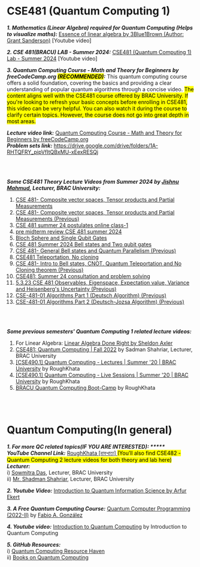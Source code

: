 # CSE481 (Quantum Computing 1)
<b><em>1. Mathematics (Linear Algebra) required for Quantum Computing (Helps to visualize maths):</em></b> [Essence of linear algebra by 3Blue1Brown (Author: Grant Sanderson)](https://www.youtube.com/playlist?list=PLZHQObOWTQDPD3MizzM2xVFitgF8hE_ab) [Youtube video]

<b><em>2. CSE 481(BRACU) LAB - Summer 2024:</b></em> [CSE481 (Quantum Computing 1) Lab - Summer 2024](https://www.youtube.com/playlist?list=PLvj5w6iNZqVjr40Xmk-JxrTc8eb4rFlhz) [Youtube video]

<b><em>3. Quantum Computing Course - Math and Theory for Beginners by freeCodeCamp.org <mark>(RECOMMENDED)</mark>:</b></em>
This quantum computing course offers a solid foundation, covering the basics and providing a clear understanding of popular quantum algorithms through a concise video. <mark> The content aligns well with the CSE481 course offered by BRAC University. If you're looking to refresh your basic concepts before enrolling in CSE481, this video can be very helpful. You can also watch it during the course to clarify certain topics. However, the course does not go into great depth in most areas. </mark>

<b><em>Lecture video link:</b></em> [Quantum Computing Course - Math and Theory for Beginners by freeCodeCamp.org](https://www.youtube.com/watch?v=tsbCSkvHhMo&t=2877s) <br>
<b><em>Problem sets link:</b></em> https://drive.google.com/drive/folders/1A-RHTQFRY_pipVfItQBxMU-xEexRESQj <be>

<br></br>

<b><em>Some CSE481 Theory Lecture Videos from Summer 2024 by [Jishnu Mahmud](https://www.cse.sds.bracu.ac.bd/faculty_profile/87/jishnu_mahmud), Lecturer, BRAC University: </b></em>
1. [CSE 481- Composite vector spaces, Tensor products and Partial Measurements ](https://www.youtube.com/watch?v=ZnCIm-XwzZ8)
2. [CSE 481- Composite vector spaces, Tensor products and Partial Measurements (Previous) ](https://www.youtube.com/watch?v=ZnCIm-XwzZ8)
3. [CSE 481 summer 24 postulates online class-1](https://www.youtube.com/watch?v=aWr0fz1pV1w)
4. [pre midterm review CSE 481 summer 2024](https://www.youtube.com/watch?v=hFSxshI3JEg)
5. [Bloch Sphere and Single Qubit Gates](https://www.youtube.com/watch?v=FZx2TpGTX8M)
6. [CSE 481 Summer 2024 Bell states and Two qubit gates](https://www.youtube.com/watch?v=Y_F3zsJAyjQ)
7. [CSE 481- General Bell states and Quantum Parallelism (Previous)](https://www.youtube.com/watch?v=dHPQ0sfFa9s) 
8. [CSE481 Teleportation, No cloning](https://www.youtube.com/watch?v=UFDYSE6nqHs)
9. [CSE 481- Intro to Bell states, CNOT. Quantum Teleportation and No Cloning theorem (Previous)](https://www.youtube.com/watch?v=F0dm3lFtlRM) 
10. [CSE481: Summer 24 consultation and problem solving](https://www.youtube.com/watch?v=EX4OIE5eP_I)  
11. [5.3.23 CSE 481 Observables, Eigenspace, Expectation value, Variance and Heisenberg's Uncertainty (Previous)](https://www.youtube.com/watch?v=MJlCv00j_FA)
12. [CSE-481-01 Algorithms Part 1 (Deutsch Algorithm) (Previous)](https://www.youtube.com/watch?v=Ru4zDOVkSuY)
13. [CSE-481-01 Algorithms Part 2 (Deutsch-Jozsa Algorithm) (Previous) ](https://www.youtube.com/watch?v=MmTOh1ao6TY) <br>

<br></br>

<b><em>Some previous semesters' Quantum Computing 1 related lecture videos:</b></em>

1. For Linear Algebra: [Linear Algebra Done Right by Sheldon Axler](https://www.youtube.com/playlist?list=PLGAnmvB9m7zOBVCZBUUmSinFV0wEir2Vw) 
2. [CSE481: Quantum Computing | Fall 2022](https://www.youtube.com/playlist?list=PL-lCYwFS3hp2T0MAwY0MmQpWaQF0pmsJv) by Sadman Shahriar, Lecturer, BRAC University
3. [[CSE490.1] Quantum Computing - Lectures | Summer '20 | BRAC University](https://www.youtube.com/playlist?list=PLvj5w6iNZqVh1xEngYv-YRrV00O89HVrb) by RoughKhata
4. [[CSE490.1] Quantum Computing - Live Sessions | Summer '20 | BRAC University](https://www.youtube.com/playlist?list=PLvj5w6iNZqVjI42wggGqWM3qUqibQcbgn) by RoughKhata
5. [BRACU Quantum Computing Boot-Camp](https://www.youtube.com/playlist?list=PLvj5w6iNZqVg_f6tGzuWkNj873pkHjrvK) by RoughKhata  <br>

<br></br>

# Quantum Computing(In general)

<b><em>1. For more QC related topics(IF YOU ARE INTERESTED): ***** </b></em> <br>
   <b><em>YouTube Channel Link:</b></em> [RoughKhata [রাফখাতা] ](https://www.youtube.com/@raf-khata/playlists) <mark> (You’ll also find CSE482 - Quantum Computing 2 lecture videos for both theory and lab here) </mark> <br>
             <b><em>Lecturer:</b></em> <br>
             i) [Sowmitra Das](https://cse.sds.bracu.ac.bd/faculty_profile/307/sowmitra_das), Lecturer, BRAC University <br>
             ii) [Mr. Shadman Shahriar](https://cse.sds.bracu.ac.bd/faculty_profile/146/mr_shadman_shahriar), Lecturer, BRAC University  

<b><em>2. Youtube Video:</b></em> [Introduction to Quantum Information Science by Arfur Ekert ](https://www.youtube.com/playlist?list=PLkespgaZN4gmu0nWNmfMflVRqw0VPkCGH)

<b><em>3. A Free Quantum Computing Course:</b></em> [Quantum Computer Programming (2022-II)](https://fagonzalezo.github.io/qcp-2022-2/) by [Fabio A. González](https://www.google.com/url?q=http://dis.unal.edu.co/~fgonza/&sa=D&source=docs&ust=1729863857007213&usg=AOvVaw1tEZ0-YuGB_pajH6QOLej7)

<b><em>4. Youtube video:</b></em> [Introduction to Quantum Computing](https://www.youtube.com/playlist?list=PLnK6MrIqGXsJfcBdppW3CKJ858zR8P4eP) by Introduction to Quantum Computing

<b><em>5. GitHub Resources: </b></em> <br>
i) [Quantum Computing Resource Haven](https://github.com/desireevl/awesome-quantum-computing?tab=readme-ov-file) <br>
ii) [Books on Quantum Computing](https://github.com/manjunath5496/Quantum-Computing-Books?tab=readme-ov-file) 
